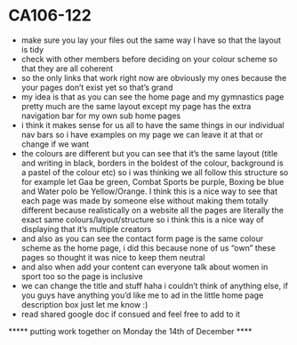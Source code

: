 # CA106-122
* make sure you lay your files out the same way I have so that the layout is tidy
* check with other members before deciding on your colour scheme so that they are all coherent
* so the only links that work right now are obviously my ones because the your pages don’t exist yet so that’s grand
* my idea is that as you can see the home page and my gymnastics page pretty much are the same layout except my page has the extra navigation bar for my own sub home pages
* i think it makes sense for us all to have the same things in our individual nav bars so i have examples on my page we can leave it at that or change if we want
* the colours are different but you can see that it’s the same layout (title and writing in black, borders in the boldest of the colour, background is a pastel of the colour etc) so i was thinking we all follow this structure so for example let Gaa be green, Combat Sports be purple, Boxing be blue and Water polo be Yellow/Orange. I think this is a nice way to see that each page was made by someone else without making them totally different because realistically on a website all the pages are literally the exact same colours/layout/structure so i think this is a nice way of displaying that it’s multiple creators
* and also as you can see the contact form page is the same colour scheme as the home page, i did this because none of us “own” these pages so thought it was nice to keep them neutral
* and also when add your content can everyone talk about women in sport too so the page is inclusive
* we can change the title and stuff haha i couldn’t think of anything else, if you guys have anything you’d like me to ad in the little home page description box just let me know :)
* read shared google doc if consued and feel free to add to it

***** putting work together on Monday the 14th of December ****
